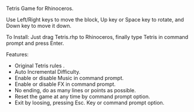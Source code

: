 Tetris Game for Rhinoceros.

Use Left/Right keys to move the block, Up key or Space key to rotate, and Down key to move it down.


To Install:
Just drag Tetris.rhp to Rhinoceros, finally type Tetris in command prompt and press Enter. 

Features:
* Original Tetris rules .
* Auto Incremental Difficulty.
* Enable or disable Music in command prompt.
* Enable or disable FX in command prompt.
* No ending, do as many lines or points as possible.
* Reset the game at any time by command prompt option.
* Exit by loosing, pressing Esc. Key or command prompt option.
